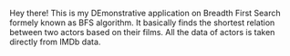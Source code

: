 Hey there! This is my DEmonstrative application on Breadth First Search formely known as BFS algorithm.
It basically finds the shortest relation between two actors based on their films.
All the data of actors is taken directly from IMDb data.

